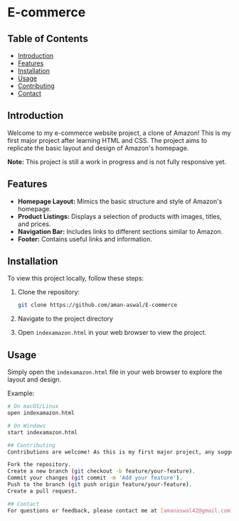 # E-commerce

## Table of Contents
- [Introduction](#introduction)
- [Features](#features)
- [Installation](#installation)
- [Usage](#usage)
- [Contributing](#contributing)
- [Contact](#contact)

## Introduction
Welcome to my e-commerce website project, a clone of Amazon! This is my first major project after learning HTML and CSS. The project aims to replicate the basic layout and design of Amazon's homepage. 

**Note:** This project is still a work in progress and is not fully responsive yet.

## Features
- **Homepage Layout:** Mimics the basic structure and style of Amazon's homepage.
- **Product Listings:** Displays a selection of products with images, titles, and prices.
- **Navigation Bar:** Includes links to different sections similar to Amazon.
- **Footer:** Contains useful links and information.

## Installation
To view this project locally, follow these steps:

1. Clone the repository:
    ```sh
    git clone https://github.com/aman-aswal/E-commerce
    ```

2. Navigate to the project directory

3. Open `indexamazon.html` in your web browser to view the project.

## Usage
Simply open the `indexamazon.html` file in your web browser to explore the layout and design. 

Example:
```sh
# On macOS/Linux
open indexamazon.html

# On Windows
start indexamazon.html

## Contributing
Contributions are welcome! As this is my first major project, any suggestions or improvements would be greatly appreciated. Please follow these steps to contribute:

Fork the repository.
Create a new branch (git checkout -b feature/your-feature).
Commit your changes (git commit -m 'Add your feature').
Push to the branch (git push origin feature/your-feature).
Create a pull request.

## Contact
For questions or feedback, please contact me at [amanaswal42@gmail.com]
